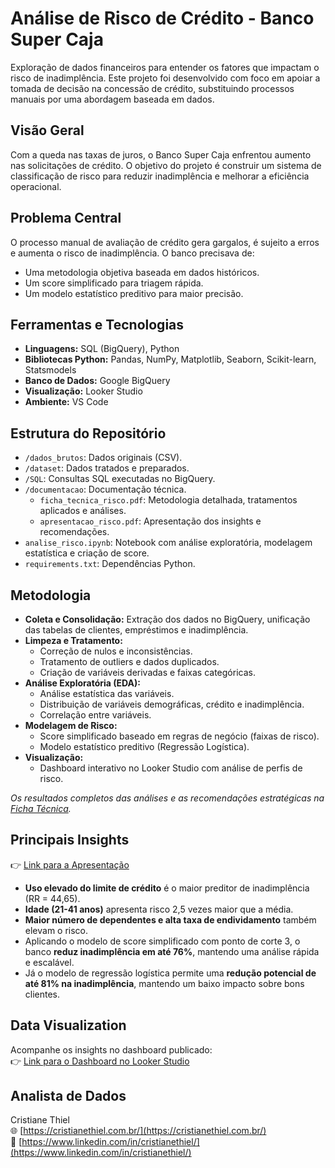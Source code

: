 # Análise de Risco de Crédito - Banco Super Caja

Exploração de dados financeiros para entender os fatores que impactam o risco de inadimplência. Este projeto foi desenvolvido com foco em apoiar a tomada de decisão na concessão de crédito, substituindo processos manuais por uma abordagem baseada em dados.

## Visão Geral
Com a queda nas taxas de juros, o Banco Super Caja enfrentou aumento nas solicitações de crédito. O objetivo do projeto é construir um sistema de classificação de risco para reduzir inadimplência e melhorar a eficiência operacional.

## Problema Central
O processo manual de avaliação de crédito gera gargalos, é sujeito a erros e aumenta o risco de inadimplência. O banco precisava de:
- Uma metodologia objetiva baseada em dados históricos.
- Um score simplificado para triagem rápida.
- Um modelo estatístico preditivo para maior precisão.

## Ferramentas e Tecnologias
- **Linguagens:** SQL (BigQuery), Python
- **Bibliotecas Python:** Pandas, NumPy, Matplotlib, Seaborn, Scikit-learn, Statsmodels
- **Banco de Dados:** Google BigQuery
- **Visualização:** Looker Studio
- **Ambiente:** VS Code

## Estrutura do Repositório
- `/dados_brutos`: Dados originais (CSV).
- `/dataset`: Dados tratados e preparados.
- `/SQL`: Consultas SQL executadas no BigQuery.
- `/documentacao`: Documentação técnica.
  - `ficha_tecnica_risco.pdf`: Metodologia detalhada, tratamentos aplicados e análises.
  - `apresentacao_risco.pdf`: Apresentação dos insights e recomendações.
- `analise_risco.ipynb`: Notebook com análise exploratória, modelagem estatística e criação de score.
- `requirements.txt`: Dependências Python.

## Metodologia
- **Coleta e Consolidação:** Extração dos dados no BigQuery, unificação das tabelas de clientes, empréstimos e inadimplência.
- **Limpeza e Tratamento:** 
  - Correção de nulos e inconsistências.
  - Tratamento de outliers e dados duplicados.
  - Criação de variáveis derivadas e faixas categóricas.
- **Análise Exploratória (EDA):**
  - Análise estatística das variáveis.
  - Distribuição de variáveis demográficas, crédito e inadimplência.
  - Correlação entre variáveis.
- **Modelagem de Risco:**
  - Score simplificado baseado em regras de negócio (faixas de risco).
  - Modelo estatístico preditivo (Regressão Logística).
- **Visualização:**
  - Dashboard interativo no Looker Studio com análise de perfis de risco.
 
*Os resultados completos das análises e as recomendações estratégicas na [Ficha Técnica](/documentacao/ficha_tecnica_risco.pdf).*

## Principais Insights
👉 [Link para a Apresentação](https://www.loom.com/share/7997995cf1a749d2aaa1351fb475ae75)
- **Uso elevado do limite de crédito** é o maior preditor de inadimplência (RR = 44,65).
- **Idade (21-41 anos)** apresenta risco 2,5 vezes maior que a média.
- **Maior número de dependentes e alta taxa de endividamento** também elevam o risco.
- Aplicando o modelo de score simplificado com ponto de corte 3, o banco **reduz inadimplência em até 76%**, mantendo uma análise rápida e escalável.
- Já o modelo de regressão logística permite uma **redução potencial de até 81% na inadimplência**, mantendo um baixo impacto sobre bons clientes.

## Data Visualization
Acompanhe os insights no dashboard publicado:  
👉 [Link para o Dashboard no Looker Studio](https://lookerstudio.google.com/reporting/4f9b8cf6-444a-4193-a9a8-005472d73cef)

## Analista de Dados
Cristiane Thiel  
🌐 [https://cristianethiel.com.br/](https://cristianethiel.com.br/)  
🔗 [https://www.linkedin.com/in/cristianethiel/](https://www.linkedin.com/in/cristianethiel/)  
